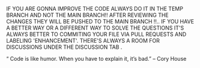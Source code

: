 IF YOU ARE GONNA IMPROVE THE CODE 
ALWAYS DO IT IN THE TEMP BRANCH AND NOT THE MAIN BRANCH!!
AFTER REVIEWING THE CHANGES THEY WILL BE PUSHED TO THE MAIN BRANCH !!..
IF YOU HAVE A BETTER WAY OR A DIFFERENT WAY TO SOLVE THE QUESTIONS 
IT'S ALWAYS BETTER TO COMMITING YOUR FILE VIA PULL REQUESTS AND LABELING 'ENHANCEMENT'.
THERE'S ALWAYS A ROOM FOR DISCUSSIONS UNDER THE DISCUSSION TAB .

“ Code is like humor. When you have to explain it, it’s bad.” – Cory House
